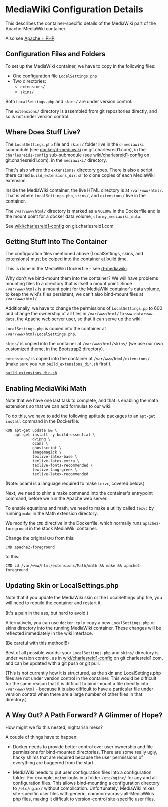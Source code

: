 # MediaWiki Configuration Details

This describes the container-specific
details of the MediaWiki part of the 
Apache-MediaWiki container.

Also see [Apache + PHP](/Service_apachephp.md).

## Configuration Files and Folders

To set up the MediaWiki container,
we have to copy in the following files:

* One configuration file `LocalSettings.php`
* Two directories:
    * `extensions/`
    * `skins/`

Both `LocalSettings.php` and `skins/` are 
under version control.

The `extensions/` directory is assembled
from git repositories directly,
and so is not under version control.

## Where Does Stuff Live?

The `LocalSettings.php` file and `skins/` folder
live in the `d-mediawiki` submodule
(see [docker/d-mediawiki](https://git.charlesreid1.com/docker/d-mediawiki)
on git.charlesreid1.com),
in the `charlesreid1-config`
sub-submodule (see [wiki/charlesreid1-config](https://git.charlesreid1.com/wiki/charlesreid1-config)
on git.charlesreid1.com),
in the `mediawiki/` directory.

That's also where the `extensions/`
directory goes. There is also 
a script there called `build_extensions_dir.sh`
to clone copies of each MediaWiki extension.

Inside the MediaWiki container,
the live HTML directory is at 
`/var/www/html/`. That is where
`LocalSettings.php`, `skins/`, and `extensions/`
live in the container.

The `/var/www/html/` directory is
marked as a `VOLUME` in the Dockerfile
and is the mount point for a
docker data volume, `stormy_mediawiki_data`.

See [wiki/charlesreid1-config](https://git.charlesreid1.com/wiki/charlesreid1-config)
on git.charlesreid1.com.

## Getting Stuff Into The Container

The configuration files mentioned above
(LocalSettings, skins, and extensions)
must be coiped into the container at build time.

This is done in the MediaWiki Dockerfile - 
see [d-mediawiki](https://git.charlesreid1.com/docker/d-mediawiki).

Why don't we bind-mount them into the container?
We will have problems mounting files to a directory
that is itself a mount point. Since `/var/www/html/`
is a mount point for the MediaWiki container's data volume,
to keep the wiki's files persistent, 
we can't also bind-mount files at 
`/var/www/html/.`

Additionally, we have to change the permissions of 
`LocalSettings.pp` to 600 and change the ownership 
of all files in `/var/www/html/` to `www-data:www-data`,
the Apache web server user, so that it can 
serve up the wiki.

`LocalSettings.php` is copied into the container
at `/var/www/html/LocalSettings.php`.

`skins/` is copied into the container at 
`/var/www/html/skins/` (we use our own
customized theme, in the Bootstrap2 directory).

`extensions/` is copied into the container
at `/var/www/html/extensions/` 
(make sure you run `build_extensions_dir.sh` first!).

[`build_extensions_dir.sh`](https://git.charlesreid1.com/wiki/charlesreid1-config/src/branch/master/mediawiki/build_extensions_dir.sh)

## Enabling MediaWiki Math

Note that we have one last task to complete,
and that is enabling the math extensions so that 
we can add formulas to our wiki.

To do this, we have to add the following aptitude
packages to an `apt-get install` command in the 
Dockerfile:

```
RUN apt-get update && \
    apt-get install -y build-essential \
            dvipng \
            ocaml \
            ghostscript \
            imagemagick \
            texlive-latex-base \
            texlive-latex-extra \
            texlive-fonts-recommended \
            texlive-lang-greek \
            texlive-latex-recommended
```

(Note: ocaml is a language required to make
`texvc`, covered below.)

Next, we need to shim a make command 
into the container's entrypoint command,
before we run the Apache web server.

To enable equations and math, we need to make
a utility called `texvc` by running `make` in the 
Math extension directory. 

We modify the `CMD` directive in the Dockerfile,
which normally runs `apache2-foreground` 
in the stock MediaWiki container.

Change the original `CMD` from this:

```
CMD apache2-foreground
```

to this:

```
CMD cd /var/www/html/extensions/Math/math && make && apache2-foreground
```

## Updating Skin or LocalSettings.php

Note that if you update the MediaWiki skin 
or the LocalSettings.php file, 
you will need to rebuild the container
and restart it.

(It's a pain in the ass, but hard to avoid.)

Alternatively, you can use `docker cp` to
copy a new `LocalSettings.php` or 
skins directory into the running
MediaWiki container. These changes
will be reflected immediately in the 
wiki interface.

(Be careful with this method!!!)

Best of all possible worlds:
your `LocalSettings.php`
and `skins/` directory
is under version control,
as in [wiki/charlesreid1-config](https://git.charlesreid1.com/wiki/charlesreid1-config)
on git.charlesreid1.com,
and can be updated with a 
git push or git pull.

(This is not currently how
it is structured, as the 
skin and LocalSettings.php
files are not under version 
control in the container. 
This would be difficult for 
the same reason that it is 
difficult to bind-mount
a file directly into 
`/var/www/html` - because
it is also difficult 
to have a particular 
file under version control
when there are a 
large number of other files
in that directory.)

## A Way Out? A Path Forward? A Glimmer of Hope?

How might we fix this nested, nightarish mess?

A couple of things have to happen:

* Docker needs to provide better control over user ownership
    and file permissions for bind-mounted directories.
    There are some really ugly, hacky shims that are 
    required because the user permissions of everything
    are buggered from the start.

* MediaWiki needs to put user configuration files
    into a configuration folder. For example, 
    `nginx` looks in a folder `/etc/nginx/` for 
    any and all configuration files. This allows
    bind-mounting a configuration directory 
    to `/etc/nginx/` without complication.
    Unfortunately, MediaWiki mixes site-specific user files
    with generic, common-across-all-MediaWikis
    php files, making it difficult to version-control
    site-specific user files.

